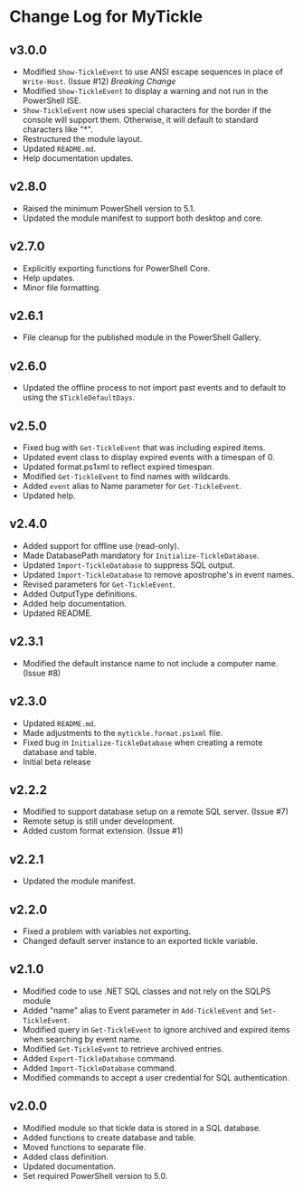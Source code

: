 # Change Log for MyTickle

## v3.0.0

+ Modified `Show-TickleEvent` to use ANSI escape sequences in place of `Write-Host`. (Issue #12) *Breaking Change*
+ Modified `Show-TickleEvent` to display a warning and not run in the PowerShell ISE.
+ `Show-TickleEvent` now uses special characters for the border if the console will support them. Otherwise, it will default to standard characters like "*".
+ Restructured the module layout.
+ Updated `README.md`.
+ Help documentation updates.

## v2.8.0

+ Raised the minimum PowerShell version to 5.1.
+ Updated the module manifest to support both desktop and core.

## v2.7.0

+ Explicitly exporting functions for PowerShell Core.
+ Help updates.
+ Minor file formatting.

## v2.6.1

+ File cleanup for the published module in the PowerShell Gallery.

## v2.6.0

+ Updated the offline process to not import past events and to default to using the `$TickleDefaultDays`.

## v2.5.0

+ Fixed bug with `Get-TickleEvent` that was including expired items.
+ Updated event class to display expired events with a timespan of 0.
+ Updated format.ps1xml to reflect expired timespan.
+ Modified `Get-TickleEvent` to find names with wildcards.
+ Added `event` alias to Name parameter for `Get-TickleEvent`.
+ Updated help.

## v2.4.0

+ Added support for offline use (read-only).
+ Made DatabasePath mandatory for `Initialize-TickleDatabase`.
+ Updated `Import-TickleDatabase` to suppress SQL output.
+ Updated `Import-TickleDatabase` to remove apostrophe's in event names.
+ Revised parameters for `Get-TickleEvent`.
+ Added OutputType definitions.
+ Added help documentation.
+ Updated README.

## v2.3.1

+ Modified the default instance name to not include a computer name. (Issue #8)

## v2.3.0

+ Updated `README.md`.
+ Made adjustments to the `mytickle.format.ps1xml` file.
+ Fixed bug in `Initialize-TickleDatabase` when creating a remote database and table.
+ Initial beta release

## v2.2.2

+ Modified to support database setup on a remote SQL server. (Issue #7)
+ Remote setup is still under development.
+ Added custom format extension. (Issue #1)

## v2.2.1

+ Updated the module manifest.

## v2.2.0

+ Fixed a problem with variables not exporting.
+ Changed default server instance to an exported tickle variable.

## v2.1.0

+ Modified code to use .NET SQL classes and not rely on the SQLPS module
+ Added "name" alias to Event parameter in `Add-TickleEvent` and `Set-TickleEvent`.
+ Modified query in `Get-TickleEvent` to ignore archived and expired items when searching by event name.
+ Modified `Get-TickleEvent` to retrieve archived entries.
+ Added `Export-TickleDatabase` command.
+ Added `Import-TickleDatabase` command.
+ Modified commands to accept a user credential for SQL authentication.

## v2.0.0

+ Modified module so that tickle data is stored in a SQL database.
+ Added functions to create database and table.
+ Moved functions to separate file.
+ Added class definition.
+ Updated documentation.
+ Set required PowerShell version to 5.0.
